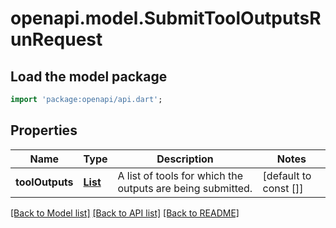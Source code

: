 # openapi.model.SubmitToolOutputsRunRequest

## Load the model package
```dart
import 'package:openapi/api.dart';
```

## Properties
Name | Type | Description | Notes
------------ | ------------- | ------------- | -------------
**toolOutputs** | [**List<SubmitToolOutputsRunRequestToolOutputsInner>**](SubmitToolOutputsRunRequestToolOutputsInner.md) | A list of tools for which the outputs are being submitted. | [default to const []]

[[Back to Model list]](../README.md#documentation-for-models) [[Back to API list]](../README.md#documentation-for-api-endpoints) [[Back to README]](../README.md)


